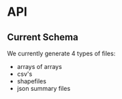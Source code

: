 # API

## Current Schema

We currently generate 4 types of files:
* arrays of arrays
* csv's
* shapefiles
* json summary files
